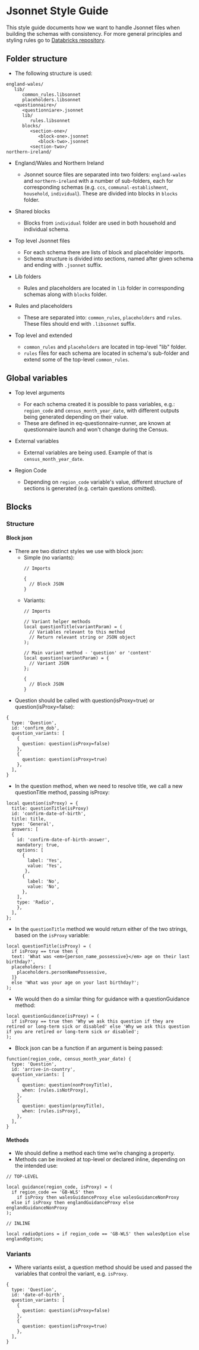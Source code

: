 # Jsonnet Style Guide
This style guide documents how we want to handle Jsonnet files when building the schemas with consistency. For more general principles and styling rules go to [Databricks repository](https://github.com/databricks/jsonnet-style-guide#databricks-jsonnet-guide).

## Folder structure
- The following structure is used:
```
england-wales/
   lib/
      common_rules.libsonnet
      placeholders.libsonnet
   <questionnaire>/
      <questionniare>.jsonnet
      lib/
         rules.libsonnet
      blocks/
         <section-one>/
            <block-one>.jsonnet
            <block-two>.jsonnet
         <section-two>/
northern-ireland/

```
- England/Wales and Northern Ireland

    - Jsonnet source files are separated into two folders: `england-wales` and `northern-ireland` with a number of sub-folders, each for corresponding schemas (e.g. `ccs`, `communal-establishment`, `household`, `individual`). These are divided into blocks in `blocks` folder.

- Shared blocks

    - Blocks from `individual` folder are used in both household and individual schema.

- Top level Jsonnet files

    - For each schema there are lists of block and placeholder imports.
    - Schema structure is divided into sections, named after given schema and ending with `.jsonnet` suffix.

- Lib folders

    - Rules and placeholders are located in `lib` folder in corresponding schemas along with `blocks` folder.

- Rules and placeholders

    - These are separated into: `common_rules`, `placeholders` and `rules`. These files should end with `.libsonnet` suffix.

- Top level and extended

    - `common_rules` and `placeholders` are located in top-level "lib" folder.
    - `rules` files for each schema are located in schema's sub-folder and extend some of the top-level `common_rules`.

## Global variables

- Top level arguments

    - For each schema created it is possible to pass variables, e.g.: `region_code` and `census_month_year_date`, with different outputs being generated depending on their value.
    - These are defined in eq-questionnaire-runner, are known at questionnaire launch and won't change during the Census.

- External variables

    - External variables are being used. Example of that is `census_month_year_date`.

- Region Code

    - Depending on `region_code` variable's value, different structure of sections is generated (e.g. certain questions omitted).

## Blocks

### Structure

#### Block json
- There are two distinct styles we use with block json:
  - Simple (no variants):
    ```
    // Imports
    
    {
      // Block JSON
    }
    ```
  - Variants:
    ```
    // Imports
    
    // Variant helper methods
    local questionTitle(variantParam) = (
      // Variables relevant to this method
      // Return relevant string or JSON object
    );
    
    // Main variant method - 'question' or 'content'
    local question(variantParam) = {
      // Variant JSON
    };
    
    {
      // Block JSON
    }
    ```
- Question should be called with question(isProxy=true) or question(isProxy=false):
```
{
  type: 'Question',
  id: 'confirm_dob',
  question_variants: [
    {
      question: question(isProxy=false)
    },
    {
      question: question(isProxy=true)
    },
  ],
}
```
- In the question method, when we need to resolve title, we call a new questionTitle method, passing isProxy:
```
local question(isProxy) = {
  title: questionTitle(isProxy)
  id: 'confirm-date-of-birth',
  title: title,
  type: 'General',
  answers: [
  {
    id: 'confirm-date-of-birth-answer',
    mandatory: true,
    options: [
      {
        label: 'Yes',
        value: 'Yes',
       },
      {
        label: 'No',
        value: 'No',
      },
    ],
    type: 'Radio',
    },
  ],
};

```
- In the `questionTitle` method we would return either of the two strings, based on the `isProxy` variable:
```
local questionTitle(isProxy) = (
  if isProxy == true then {
  text: 'What was <em>{person_name_possessive}</em> age on their last birthday?',
  placeholders: [
    placeholders.personNamePossessive,
  ]} 
  else 'What was your age on your last birthday?';
);

```
- We would then do a similar thing for guidance with a questionGuidance method:
```
local questionGuidance(isProxy) = (
  if isProxy == true then 'Why we ask this question if they are retired or long-term sick or disabled' else 'Why we ask this question if you are retired or long-term sick or disabled';
);

```
    

- Block json can be a function if an argument is being passed:

```
function(region_code, census_month_year_date) {
  type: 'Question',
  id: 'arrive-in-country',
  question_variants: [
    {
      question: question(nonProxyTitle),
      when: [rules.isNotProxy],
    },
    {
      question: question(proxyTitle),
      when: [rules.isProxy],
    },
  ],
}

```

#### Methods

- We should define a method each time we’re changing a property.
- Methods can be invoked at top-level or declared inline, depending on the intended use:
```
// TOP-LEVEL
    
local guidance(region_code, isProxy) = (
  if region_code == 'GB-WLS' then
    if isProxy then walesGuidanceProxy else walesGuidanceNonProxy
  else if isProxy then englandGuidanceProxy else englandGuidanceNonProxy
);

// INLINE

local radioOptions = if region_code == 'GB-WLS' then walesOption else englandOption;

  ```

### Variants

- Where variants exist, a question method should be used and passed the variables that control the variant, e.g. `isProxy`.
```
{
  type: 'Question',
  id: 'date-of-birth',
  question_variants: [
    {
      question: question(isProxy=false)
    },
    {
      question: question(isProxy=true)
    },
  ],
}
```
